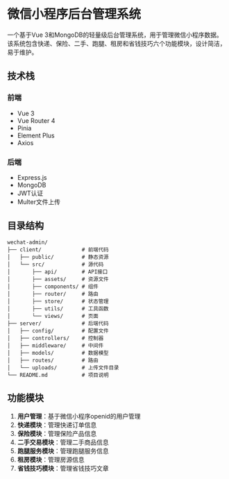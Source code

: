# 微信小程序后台管理系统

一个基于Vue 3和MongoDB的轻量级后台管理系统，用于管理微信小程序数据。该系统包含快递、保险、二手、跑腿、租房和省钱技巧六个功能模块，设计简洁，易于维护。

## 技术栈

### 前端
- Vue 3
- Vue Router 4
- Pinia
- Element Plus
- Axios

### 后端
- Express.js
- MongoDB
- JWT认证
- Multer文件上传

## 目录结构

```
wechat-admin/
├── client/             # 前端代码
│   ├── public/         # 静态资源
│   └── src/            # 源代码
│       ├── api/        # API接口
│       ├── assets/     # 资源文件
│       ├── components/ # 组件
│       ├── router/     # 路由
│       ├── store/      # 状态管理
│       ├── utils/      # 工具函数
│       └── views/      # 页面
├── server/             # 后端代码
│   ├── config/         # 配置文件
│   ├── controllers/    # 控制器
│   ├── middleware/     # 中间件
│   ├── models/         # 数据模型
│   ├── routes/         # 路由
│   └── uploads/        # 上传文件目录
└── README.md           # 项目说明
```

## 功能模块

1. **用户管理**：基于微信小程序openid的用户管理
2. **快递模块**：管理快递订单信息
3. **保险模块**：管理保险产品信息
4. **二手交易模块**：管理二手商品信息
5. **跑腿服务模块**：管理跑腿服务信息
6. **租房模块**：管理房源信息
7. **省钱技巧模块**：管理省钱技巧文章
